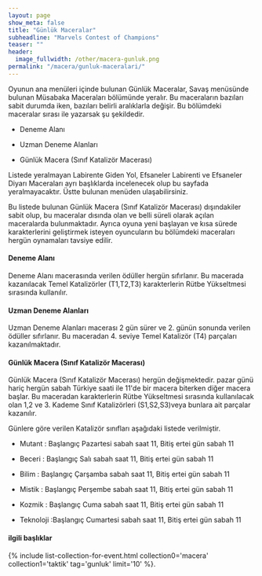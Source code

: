 ```yaml
---
layout: page
show_meta: false
title: "Günlük Maceralar"
subheadline: "Marvels Contest of Champions"
teaser: ""
header:
  image_fullwidth: /other/macera-gunluk.png
permalink: "/macera/gunluk-maceralari/"
---
```

Oyunun ana menüleri içinde bulunan Günlük Maceralar, Savaş menüsünde bulunan Müsabaka Maceraları bölümünde yeralır.
Bu maceraların bazıları sabit durumda iken, bazıları belirli aralıklarla değişir.
Bu bölümdeki maceralar sırası ile yazarsak şu şekildedir.  

* Deneme Alanı

* Uzman Deneme Alanları

* Günlük Macera (Sınıf Katalizör Macerası)

Listede yeralmayan Labirente Giden Yol, Efsaneler Labirenti ve Efsaneler Diyarı Maceraları ayrı başlıklarda incelenecek olup bu sayfada yeralmayacaktır.
Üstte bulunan menüden ulaşabilirsiniz.

Bu listede bulunan Günlük Macera (Sınıf Katalizör Macerası) dışındakiler sabit olup, bu maceralar dısında olan ve belli süreli olarak açılan maceralarda bulunmaktadır.
Ayrıca oyuna yeni başlayan ve kısa sürede karakterlerini geliştirmek isteyen oyuncuların bu bölümdeki maceraları hergün oynamaları tavsiye edilir.


#### Deneme Alanı

Deneme Alanı macerasında verilen ödüller hergün sıfırlanır. Bu macerada kazanılacak Temel Katalizörler (T1,T2,T3) karakterlerin Rütbe Yükseltmesi sırasında kullanılır.

#### Uzman Deneme Alanları

Uzman Deneme Alanları macerası 2 gün sürer ve 2. günün sonunda verilen ödüller sıfırlanır. Bu maceradan 4. seviye Temel Katalizör (T4) parçaları kazanılmaktadır.  

#### Günlük Macera (Sınıf Katalizör Macerası)

Günlük Macera (Sınıf Katalizör Macerası) hergün değişmektedir. pazar günü hariç hergün sabah Türkiye saati ile 11'de bir macera biterken diğer macera başlar. Bu maceradan karakterlerin Rütbe Yükseltmesi sırasında kullanılacak olan 1,2 ve 3. Kademe Sınıf Katalizörleri (S1,S2,S3)veya bunlara ait parçalar kazanılır.

Günlere göre verilen Katalizör sınıfları aşağıdaki listede verilmiştir.

- Mutant : Başlangıç Pazartesi sabah saat 11, Bitiş ertei gün sabah 11

- Beceri : Başlangıç Salı sabah saat 11, Bitiş ertei gün sabah 11

- Bilim : Başlangıç Çarşamba sabah saat 11, Bitiş ertei gün sabah 11

- Mistik : Başlangıç Perşembe sabah saat 11, Bitiş ertei gün sabah 11

- Kozmik : Başlangıç Cuma sabah saat 11, Bitiş ertei gün sabah 11

- Teknoloji :Başlangıç Cumartesi sabah saat 11, Bitiş ertei gün sabah 11



#### ilgili başlıklar
{% include list-collection-for-event.html collection0='macera' collection1='taktik' tag='gunluk' limit='10' %}. 




